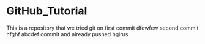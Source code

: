 # GitHub_Tutorial
This is a repository that we tried git on
first commit
dfewfew
second commit
hfghf
abcdef
commit and already pushed
hgirus
